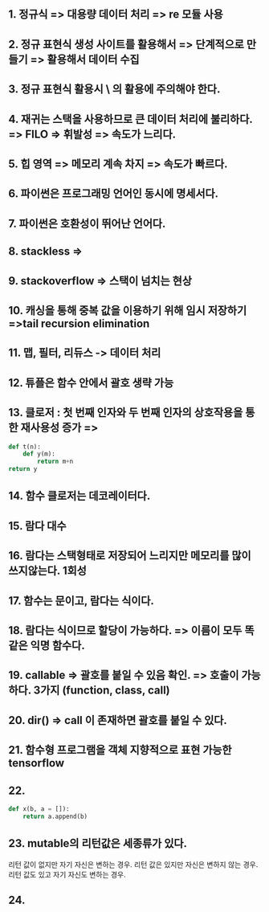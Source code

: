 ## 1. 정규식 => 대용량 데이터 처리 => re 모듈 사용

## 2. 정규 표현식 생성 사이트를 활용해서 => 단계적으로 만들기 => 활용해서 데이터 수집

## 3. 정규 표현식 활용시 \ 의 활용에 주의해야 한다.

## 4. 재귀는 스택을 사용하므로 큰 데이터 처리에 불리하다. => FILO => 휘발성 => 속도가 느리다.

## 5. 힙 영역 => 메모리 계속 차지 => 속도가 빠르다.

## 6. 파이썬은 프로그래밍 언어인 동시에 명세서다.

## 7. 파이썬은 호환성이 뛰어난 언어다.

## 8. stackless => 

## 9. stackoverflow => 스택이 넘치는 현상

## 10. 캐싱을 통해 중복 값을 이용하기 위해 임시 저장하기 =>tail recursion elimination 

## 11. 맵, 필터, 리듀스 -> 데이터 처리

## 12. 튜플은 함수 안에서 괄호 생략 가능

## 13. 클로저 : 첫 번째 인자와 두 번째 인자의 상호작용을 통한 재사용성 증가 =>

```python
def t(n):
    def y(m):
        return m+n
return y
```

## 14. 함수 클로저는 데코레이터다.

## 15. 람다 대수

## 16. 람다는 스택형태로 저장되어 느리지만 메모리를 많이 쓰지않는다. 1회성

## 17. 함수는 문이고, 람다는 식이다.

## 18. 람다는 식이므로 할당이 가능하다. => 이름이 모두 똑같은 익명 함수다.

## 19. callable => 괄호를 붙일 수 있음 확인. => 호출이 가능하다. 3가지 (function, class, __call__)

## 20. dir() => __call__ 이 존재하면 괄호를 붙일 수 있다.

## 21. 함수형 프로그램을 객체 지향적으로 표현 가능한 tensorflow

## 22. 

```python
def x(b, a = []):
    return a.append(b)

```

## 23. mutable의 리턴값은 세종류가 있다.

리턴 값이 없지만 자기 자신은 변하는 경우. 리턴 값은 있지만 자신은 변하지 않는 경우. 리턴 값도 있고 자기 자신도 변하는 경우.

## 24. 